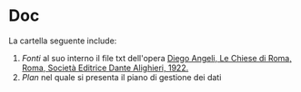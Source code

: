 # Doc 

La cartella seguente include: 
1. *Fonti* al suo interno il file txt dell'opera [Diego Angeli, Le Chiese di Roma, Roma, Società Editrice Dante Alighieri, 1922.](https://archive.org/details/lechiesediromagu00ange_0/page/n7/mode/2up)
2. *Plan* nel quale si presenta il piano di gestione dei dati 

